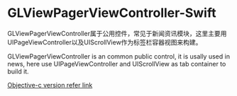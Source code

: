# GLViewPagerViewController-Swift


GLViewPagerViewController属于公用控件，常见于新闻资讯模块，这里主要用UIPageViewController以及UIScrollView作为标签栏容器视图来构建。

GLViewPagerViewController is an common public control, it is usally used in news, here use UIPageViewController and UIScrollView as tab container to build it.

[Objective-c version refer link](https://github.com/XuYanci/GLViewPagerController)
